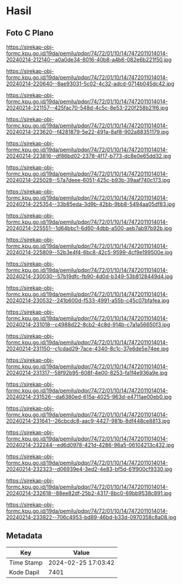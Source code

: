# Hasil

## Foto C Plano

https://sirekap-obj-formc.kpu.go.id/19da/pemilu/pdpr/74/72/01/10/14/7472011014014-20240214-212140--a0a0de34-8016-40b8-a4b6-082e6b221f50.jpg

https://sirekap-obj-formc.kpu.go.id/19da/pemilu/pdpr/74/72/01/10/14/7472011014014-20240214-220640--8ae93031-5c02-4c32-adcd-0714b045dc42.jpg

https://sirekap-obj-formc.kpu.go.id/19da/pemilu/pdpr/74/72/01/10/14/7472011014014-20240214-221157--425fac70-548d-4c5c-8e53-220f258b21f6.jpg

https://sirekap-obj-formc.kpu.go.id/19da/pemilu/pdpr/74/72/01/10/14/7472011014014-20240214-223620--f4281879-5e22-491a-8af8-902a88351179.jpg

https://sirekap-obj-formc.kpu.go.id/19da/pemilu/pdpr/74/72/01/10/14/7472011014014-20240214-223816--df86bd02-2378-4f17-b773-dc8e0e65dd32.jpg

https://sirekap-obj-formc.kpu.go.id/19da/pemilu/pdpr/74/72/01/10/14/7472011014014-20240214-225028--57a7deee-6051-425c-b93b-39aaf740c173.jpg

https://sirekap-obj-formc.kpu.go.id/19da/pemilu/pdpr/74/72/01/10/14/7472011014014-20240214-225354--33b85eda-3d9b-42bb-9bb8-5494aa05df83.jpg

https://sirekap-obj-formc.kpu.go.id/19da/pemilu/pdpr/74/72/01/10/14/7472011014014-20240214-225551--1d64bbc1-6d60-4dbb-a500-aeb7ab97b92b.jpg

https://sirekap-obj-formc.kpu.go.id/19da/pemilu/pdpr/74/72/01/10/14/7472011014014-20240214-225809--52b3e4f4-6bc8-42c5-9599-4cf9e199500e.jpg

https://sirekap-obj-formc.kpu.go.id/19da/pemilu/pdpr/74/72/01/10/14/7472011014014-20240214-230030--57b19dfc-fb90-4d0d-b349-53b8128449d4.jpg

https://sirekap-obj-formc.kpu.go.id/19da/pemilu/pdpr/74/72/01/10/14/7472011014014-20240214-230532--241b600d-f533-4991-a55b-c45c07bfafea.jpg

https://sirekap-obj-formc.kpu.go.id/19da/pemilu/pdpr/74/72/01/10/14/7472011014014-20240214-231018--c4988d22-8cb2-4c8d-914b-c7a1a56650f3.jpg

https://sirekap-obj-formc.kpu.go.id/19da/pemilu/pdpr/74/72/01/10/14/7472011014014-20240214-231150--c1cdad29-7ace-4340-8c1c-37e6de5e74ee.jpg

https://sirekap-obj-formc.kpu.go.id/19da/pemilu/pdpr/74/72/01/10/14/7472011014014-20240214-231317--58f92b95-608f-4e00-8253-fa1f4e936a9e.jpg

https://sirekap-obj-formc.kpu.go.id/19da/pemilu/pdpr/74/72/01/10/14/7472011014014-20240214-231526--da6380ed-615a-4025-963d-e4711ae00eb0.jpg

https://sirekap-obj-formc.kpu.go.id/19da/pemilu/pdpr/74/72/01/10/14/7472011014014-20240214-231641--26cbcdc8-aac9-4427-981b-8df448ce8813.jpg

https://sirekap-obj-formc.kpu.go.id/19da/pemilu/pdpr/74/72/01/10/14/7472011014014-20240214-232244--ed6d0978-421d-4286-96a5-06104213c432.jpg

https://sirekap-obj-formc.kpu.go.id/19da/pemilu/pdpr/74/72/01/10/14/7472011014014-20240214-232323--d06939e4-3ed2-4e83-bf5d-61f900cf9330.jpg

https://sirekap-obj-formc.kpu.go.id/19da/pemilu/pdpr/74/72/01/10/14/7472011014014-20240214-232618--88ee82df-25b2-4317-8bc0-69bb9538c891.jpg

https://sirekap-obj-formc.kpu.go.id/19da/pemilu/pdpr/74/72/01/10/14/7472011014014-20240214-233822--706c4953-bd89-46bd-b33d-0970358c8a08.jpg


## Metadata

| Key        | Value               |
| ---------- | ------------------- |
| Time Stamp | 2024-02-25 17:03:42 |
| Kode Dapil | 7401                |



